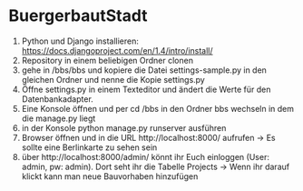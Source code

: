 BuergerbautStadt
================
1) Python und Django installieren: https://docs.djangoproject.com/en/1.4/intro/install/
2) Repository in einem beliebigen Ordner clonen
3) gehe in <euer Pfad>/bbs/bbs und kopiere die Datei settings-sample.py in den gleichen Ordner und nenne die Kopie settings.py
4) Öffne settings.py in einem Texteditor und ändert die Werte für den Datenbankadapter.
5) Eine Konsole öffnen und per cd <Euer Pfad>/bbs in den Ordner bbs wechseln in dem die manage.py liegt
6) in der Konsole python manage.py runserver ausführen 
7) Browser öffnen und in die URL http://localhost:8000/ aufrufen -> Es sollte eine Berlinkarte zu sehen sein
8) über http://localhost:8000/admin/ könnt ihr Euch einloggen (User: admin, pw: admin). Dort seht ihr die Tabelle Projects -> Wenn ihr darauf klickt kann man neue Bauvorhaben hinzufügen
